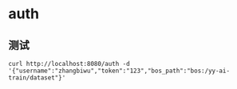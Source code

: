 
# auth

## 测试

```
curl http://localhost:8080/auth -d '{"username":"zhangbiwu","token":"123","bos_path":"bos:/yy-ai-train/dataset"}'
```
